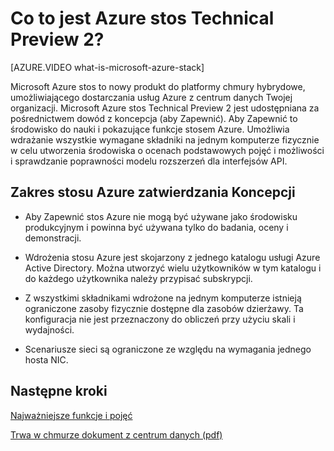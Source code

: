 <properties
    pageTitle="Co to jest Azure stos Technical Preview 2? | Microsoft Azure"
    description="Aby Zapewnić stos Azure to środowisko szkoleniowe na temat podstawowych funkcji stos Azure i scenariusze."
    services="azure-stack"
    documentationCenter=""
    authors="HeathL17"
    manager="byronr"
    editor=""/>

<tags
    ms.service="azure-stack"
    ms.workload="na"
    ms.tgt_pltfrm="na"
    ms.devlang="na"
    ms.topic="article"
    ms.date="10/13/2016"
    ms.author="helaw"/>

# <a name="what-is-azure-stack-technical-preview-2"></a>Co to jest Azure stos Technical Preview 2?

[AZURE.VIDEO what-is-microsoft-azure-stack]

Microsoft Azure stos to nowy produkt do platformy chmury hybrydowe, umożliwiającego dostarczania usług Azure z centrum danych Twojej organizacji. Microsoft Azure stos Technical Preview 2 jest udostępniana za pośrednictwem dowód z koncepcja (aby Zapewnić). Aby Zapewnić to środowisko do nauki i pokazujące funkcje stosem Azure. Umożliwia wdrażanie wszystkie wymagane składniki na jednym komputerze fizycznie w celu utworzenia środowiska o ocenach podstawowych pojęć i możliwości i sprawdzanie poprawności modelu rozszerzeń dla interfejsów API.



## <a name="scope-of-azure-stack-poc"></a>Zakres stosu Azure zatwierdzania Koncepcji

-   Aby Zapewnić stos Azure nie mogą być używane jako środowisku produkcyjnym i powinna być używana tylko do badania, oceny i demonstracji.  

-   Wdrożenia stosu Azure jest skojarzony z jednego katalogu usługi Azure Active Directory. Można utworzyć wielu użytkowników w tym katalogu i do każdego użytkownika należy przypisać subskrypcji.

-   Z wszystkimi składnikami wdrożone na jednym komputerze istnieją ograniczone zasoby fizycznie dostępne dla zasobów dzierżawy. Ta konfiguracja nie jest przeznaczony do obliczeń przy użyciu skali i wydajności.

-   Scenariusze sieci są ograniczone ze względu na wymagania jednego hosta NIC.

## <a name="next-steps"></a>Następne kroki

[Najważniejsze funkcje i pojęć](azure-stack-key-features.md)

[Trwa w chmurze dokument z centrum danych (pdf)](http://download.microsoft.com/download/3/F/3/3F3811C0-969D-422C-9EDA-42CB79BABA96/Bring-the-cloud-to-your-datacenter-Microsoft-Azure-Stack.pdf)

